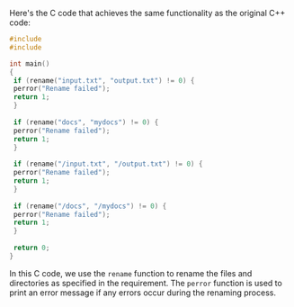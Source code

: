 Here's the C code that achieves the same functionality as the original C++ code:
```c
#include 
#include 

int main()
{
 if (rename("input.txt", "output.txt") != 0) {
 perror("Rename failed");
 return 1;
 }
 
 if (rename("docs", "mydocs") != 0) {
 perror("Rename failed");
 return 1;
 }
 
 if (rename("/input.txt", "/output.txt") != 0) {
 perror("Rename failed");
 return 1;
 }
 
 if (rename("/docs", "/mydocs") != 0) {
 perror("Rename failed");
 return 1;
 }
 
 return 0;
}
```
In this C code, we use the `rename` function to rename the files and directories as specified in the requirement. The `perror` function is used to print an error message if any errors occur during the renaming process.

